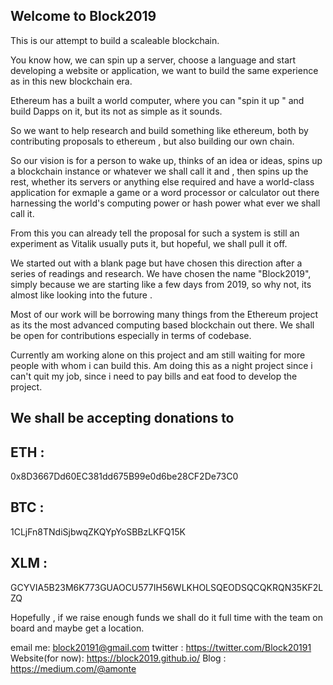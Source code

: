 ## Welcome to Block2019

This is our attempt to build a scaleable blockchain. 

You know how, we can spin up a server, choose a language and start developing a website or application, we want to build the same experience as in this new blockchain era.

Ethereum has a built a world computer, where you can "spin it up " and build Dapps on it, but its not as simple as it sounds.

So we want to help research and build something like ethereum, both by contributing proposals to ethereum , but also building our own chain.

So our vision is for a person to wake up, thinks of an idea or ideas, spins up a blockchain instance or whatever we shall call it and , then spins up the rest, whether its servers or anything else required and have a world-class application for exmaple a game or a word processor or calculator out there harnessing the world's computing power or hash power what ever we shall call it.

From this you can already tell the proposal for such a system is still an experiment as Vitalik usually puts it, but hopeful, we shall pull it off.

We started out with a blank page but have chosen this direction after a series of readings and research.
We have chosen the name "Block2019", simply because we are starting like a few days from 2019, so why not, its almost like looking into the future .

Most of our work will be borrowing many things from the Ethereum project as its the most advanced computing based blockchain out there. We shall be open for contributions especially in terms of codebase.

Currently am working alone on this project and am still waiting for more people with whom i can build this. Am doing this as a night project since i can't quit my job, since i need to pay bills and eat food to develop the project. 

## We shall be accepting donations to 

## ETH :
0x8D3667Dd60EC381dd675B99e0d6be28CF2De73C0 

## BTC : 
1CLjFn8TNdiSjbwqZKQYpYoSBBzLKFQ15K

## XLM :
GCYVIA5B23M6K773GUAOCU577IH56WLKHOLSQEODSQCQKRQN35KF2LZQ

Hopefully , if we raise enough funds we shall do it full time with the team on board and maybe get a location.

email me: block20191@gmail.com
twitter : https://twitter.com/Block20191
Website(for now): https://block2019.github.io/
Blog : https://medium.com/@amonte

